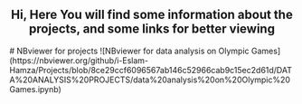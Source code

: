 <!-- GREETINGS SECTION -->
<h2 align="center"> Hi, Here You will find some information about the projects, and some links for better viewing </h2>
# NBviewer for projects
![NBviewer for data analysis on Olympic Games](https://nbviewer.org/github/i-Eslam-Hamza/Projects/blob/8ce29ccf6096567ab146c52966cab9c15ec2d61d/DATA%20ANALYSIS%20PROJECTS/data%20analysis%20on%20Olympic%20Games.ipynb)
